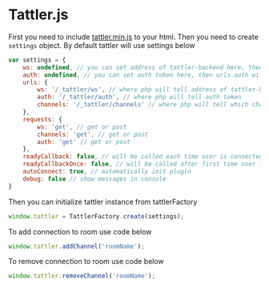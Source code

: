 # Tattler.js

First you need to include [tattler.min.js](https://github.com/Oktopost/Tattler-js/blob/master/dist/tattler.min.js) to your html.
Then you need to create `settings` object. By default tattler will use settings below
```javascript
var settings = {
	ws: undefined, // you can set address of tattler-backend here, then urls.ws will not be used
	auth: undefined, // you can set auth token here, then urls.auth will not be used
    urls: {
        ws: '/_tattler/ws', // where php will tell address of tattler-backend
        auth: '/_tattler/auth', // where php will tell auth token
        channels: '/_tattler/channels' // where php will tell which channels are allowed
    },
    requests: {
        ws: 'get', // get or post
        channels: 'get', // get or post
        auth: 'get' // get or post
    },
    readyCallback: false, // will be called each time user is connected or reconnected to socket
    readyCallbackOnce: false, // will be called after first time user is connected to socket
    autoConnect: true, // automatically init plugin
    debug: false // show messages in console
}
``` 

Then you can initialize tattler instance from tattlerFactory
```javascript
window.tattler = TattlerFactory.create(settings);
```

To add connection to room use code below
```javascript
window.tattler.addChannel('roomName');
```

To remove connection to room use code below
```javascript
window.tattler.removeChannel('roomName');
```

